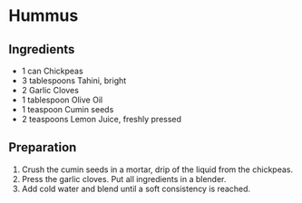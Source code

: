 # Hummus


## Ingredients

* 1 can Chickpeas
* 3 tablespoons Tahini, bright
* 2 Garlic Cloves
* 1 tablespoon Olive Oil
* 1 teaspoon Cumin seeds
* 2 teaspoons Lemon Juice, freshly pressed


## Preparation

1. Crush the cumin seeds in a mortar, drip of the liquid from the chickpeas. 
2. Press the garlic cloves. Put all ingredients in a blender.
3. Add cold water and blend until a soft consistency is reached.
